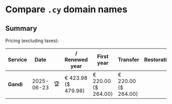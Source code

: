 # Compare `.cy` domain names

## Summary

Pricing (excluding taxes):

| Service | Date |  | / Renewed year | First year | Transfer | Restoration |
|--|--|--|--|--|--|--|
| **Gandi** | 2025-06-23 | 🏆 | € 423.98<br>($ 479.98) | € 220.00<br>($ 264.00) | € 220.00<br>($ 264.00) |  |
